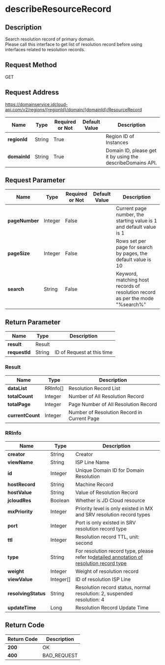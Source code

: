 # describeResourceRecord


## Description
Search resolution record of primary domain.  
Please call this interface to get list of resolution record before using interfaces related to resolution records.


## Request Method
GET

## Request Address
https://domainservice.jdcloud-api.com/v2/regions/{regionId}/domain/{domainId}/ResourceRecord

|Name|Type|Required or Not|Default Value|Description|
|---|---|---|---|---|
|**regionId**|String|True| |Region ID of Instances|
|**domainId**|String|True| |Domain ID, please get it by using the describeDomains API.|

## Request Parameter
|Name|Type|Required or Not|Default Value|Description|
|---|---|---|---|---|
|**pageNumber**|Integer|False| |Current page number, the starting value is 1 and default value is 1|
|**pageSize**|Integer|False| |Rows set per page for search by pages, the default value is 10|
|**search**|String|False| |Keyword, matching host records of resolution record as per the mode "%search%"|


## Return Parameter
|Name|Type|Description|
|---|---|---|
|**result**|Result| |
|**requestId**|String|ID of Request at this time|

### Result
|Name|Type|Description|
|---|---|---|
|**dataList**|RRInfo[]|Resolution Record List|
|**totalCount**|Integer|Number of All Resolution Record|
|**totalPage**|Integer|Page Number of All Resolution Record|
|**currentCount**|Integer|Number of Resolution Record in Current Page|
### RRInfo
|Name|Type|Description|
|---|---|---|
|**creator**|String|Creator|
|**viewName**|String|ISP Line Name|
|**id**|Integer|Unique Domain ID for Domain Resolution|
|**hostRecord**|String|Machine Record|
|**hostValue**|String|Value of Resolution Record|
|**jcloudRes**|Boolean|Whether is JD Cloud resource|
|**mxPriority**|Integer|Priority level is only existed in MX and SRV resolution record types|
|**port**|Integer|Port is only existed in SRV resolution record type|
|**ttl**|Integer|Resolution record TTL, unit: second|
|**type**|String|For resolution record type, please refer to<a href="https://docs.jdcloud.com/en/jd-cloud-dns/detailed-interpretation-of-parsed-records">detailed annotation of resolution record type</a>|
|**weight**|Integer|Weight of resolution record|
|**viewValue**|Integer[]|ID of resolution ISP Line|
|**resolvingStatus**|String|Resolution record status, normal resolution: 2, suspended resolution: 4|
|**updateTime**|Long|Resolution Record Update Time|

## Return Code
|Return Code|Description|
|---|---|
|**200**|OK|
|**400**|BAD_REQUEST|
